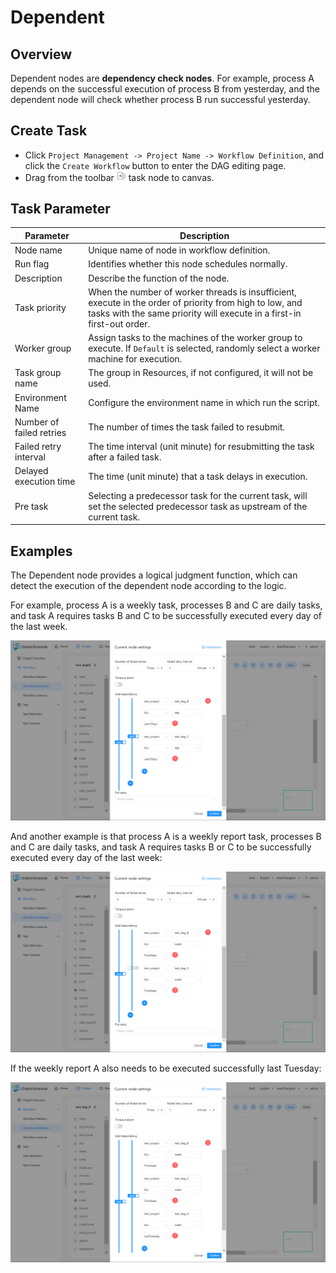 # Dependent

## Overview

Dependent nodes are **dependency check nodes**. For example, process A depends on the successful execution of process B from yesterday, and the dependent node will check whether process B run successful yesterday.


## Create Task

- Click `Project Management -> Project Name -> Workflow Definition`, and click the `Create Workflow` button to enter the DAG editing page.
- Drag from the toolbar <img src="../../../../img/tasks/icons/dependent.png" width="15"/> task node to canvas.

## Task Parameter

| **Parameter** | **Description** |
| ----- | -----------|
| Node name | Unique name of node in workflow definition. |
| Run flag | Identifies whether this node schedules normally. |
| Description | Describe the function of the node. |
| Task priority | When the number of worker threads is insufficient, execute in the order of priority from high to low, and tasks with the same priority will execute in a first-in first-out order. |
| Worker group | Assign tasks to the machines of the worker group to execute. If `Default` is selected, randomly select a worker machine for execution. |
| Task group name | The group in Resources, if not configured, it will not be used. |
| Environment Name | Configure the environment name in which run the script. |
| Number of failed retries | The number of times the task failed to resubmit. |
| Failed retry interval | The time interval (unit minute) for resubmitting the task after a failed task. | 
| Delayed execution time | The time (unit minute) that a task delays in execution. |
| Pre task | Selecting a predecessor task for the current task, will set the selected predecessor task as upstream of the current task. |

## Examples

The Dependent node provides a logical judgment function, which can detect the execution of the dependent node according to the logic.

For example, process A is a weekly task, processes B and C are daily tasks, and task A requires tasks B and C to be successfully executed every day of the last week.

![dependent_task01](../../../../img/tasks/demo/dependent_task01.png)

And another example is that process A is a weekly report task, processes B and C are daily tasks, and task A requires tasks B or C to be successfully executed every day of the last week:

![dependent_task02](../../../../img/tasks/demo/dependent_task02.png)

If the weekly report A also needs to be executed successfully last Tuesday:

![dependent_task03](../../../../img/tasks/demo/dependent_task03.png)
